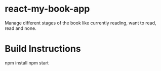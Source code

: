 # react-my-book-app
Manage different stages of the book like currently reading, want to read, read and none.

# Build Instructions

npm install
npm start
